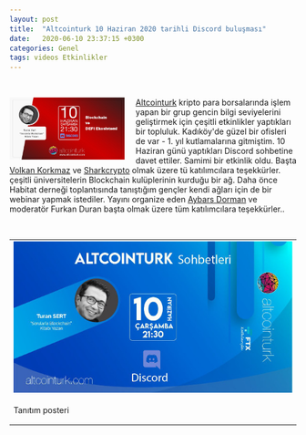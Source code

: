 ```yaml
---
layout: post
title:  "Altcointurk 10 Haziran 2020 tarihli Discord buluşması"
date:   2020-06-10 23:37:15 +0300
categories: Genel
tags: videos Etkinlikler
---
```



&nbsp;

<img align="left" src="/assets/altcointurk_2_640.jpg" style="width:40%; padding-right:20px"> [Altcointurk](https://twitter.com/Altcointurk/) kripto para borsalarında işlem yapan bir grup gencin bilgi seviyelerini geliştirmek için çeşitli etkinlikler yaptıkları bir topluluk. Kadıköy'de güzel bir ofisleri de var - 1. yıl kutlamalarına gitmiştim. 10 Haziran günü yaptıkları Discord sohbetine davet ettiler. Samimi bir etkinlik oldu. Başta [Volkan Korkmaz](https://twitter.com/vkorkmaz10) ve [Sharkcrypto](https://twitter.com/sharkcrypto) olmak üzere tü katılımcılara teşekkürler. çeşitli üniversitelerin Blockchain kulüplerinin kurduğu bir ağ. Daha önce Habitat derneği toplantısında tanıştığım gençler kendi ağları için de bir webinar yapmak istediler. Yayını organize eden [Aybars Dorman](https://twitter.com/blockhoood) ve moderatör Furkan Duran başta olmak üzere tüm katılımcılara teşekkürler..


&nbsp;

<table><tr><td style="width:50%">
<img src="/assets/altcointurk_1_640.jpg">
</td>
</tr>
<tr><td style="width:50%; vertical-align:top">
<p>
Tanıtım posteri</p></td>
</tr>
</table>
